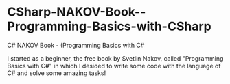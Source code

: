 # CSharp-NAKOV-Book--Programming-Basics-with-CSharp
C# NAKOV Book - (Programming Basics with C#

I started as a beginner, the free book by Svetlin Nakov, called "Programming Basics with C#" in which I desided to write some code with the language of C# and solve some amazing tasks!
